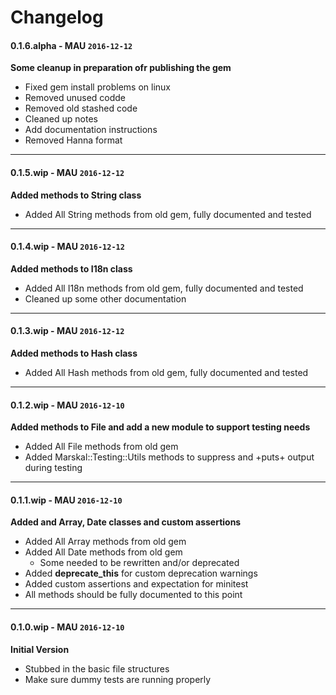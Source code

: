 # Changelog

#### 0.1.6.alpha - MAU `2016-12-12`  
**Some cleanup in preparation ofr publishing the gem**

* Fixed gem install problems on linux
* Removed unused codde
* Removed old stashed code
* Cleaned up notes
* Add documentation instructions
* Removed Hanna format

---

#### 0.1.5.wip - MAU `2016-12-12`  
**Added methods to String class**

* Added All String methods from old gem, fully documented and tested

---

#### 0.1.4.wip - MAU `2016-12-12`  
**Added methods to I18n class**

* Added All I18n methods from old gem, fully documented and tested
* Cleaned up some other documentation

---

#### 0.1.3.wip - MAU `2016-12-12`  
**Added methods to Hash class**

* Added All Hash methods from old gem, fully documented and tested

---

#### 0.1.2.wip - MAU `2016-12-10`  
**Added methods to File and add a new module to support testing needs**

* Added All File methods from old gem
* Added Marskal::Testing::Utils methods to suppress and +puts+ output during testing

---

#### 0.1.1.wip - MAU `2016-12-10`  
**Added and Array, Date classes and custom assertions**

* Added All Array methods from old gem
* Added All Date methods from old gem
    * Some needed to be rewritten and/or deprecated
* Added <b>deprecate_this</b> for custom deprecation warnings
* Added custom assertions and expectation for minitest
* All methods should be fully documented to this point

---

#### 0.1.0.wip - MAU `2016-12-10`  
**Initial Version**

* Stubbed in the basic file structures
* Make sure dummy tests are running properly



